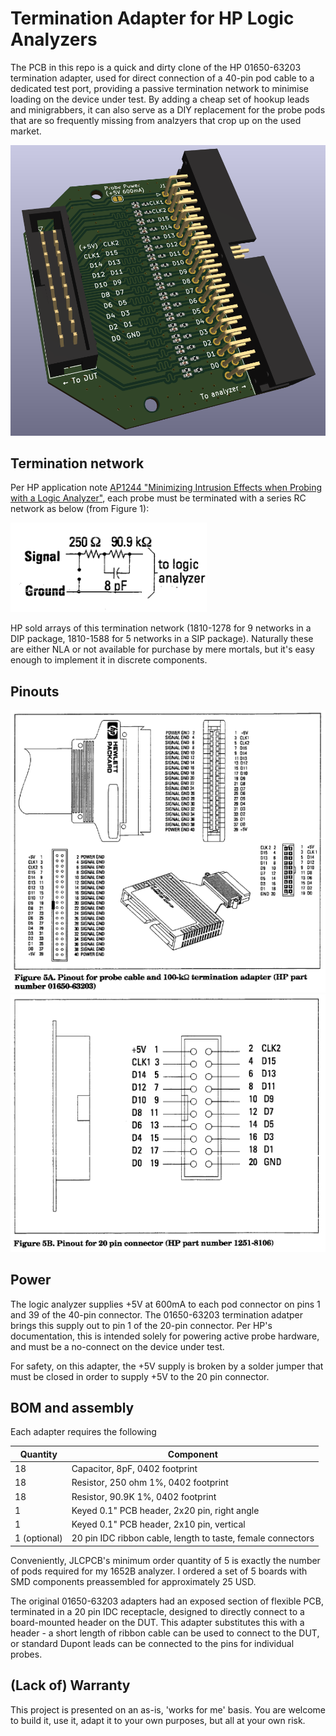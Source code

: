 # Termination Adapter for HP Logic Analyzers

The PCB in this repo is a quick and dirty clone of the HP 01650-63203
termination adapter, used for direct connection of a 40-pin pod cable to a
dedicated test port, providing a passive termination network to minimise loading
on the device under test. By adding a cheap set of hookup leads and
minigrabbers, it can also serve as a DIY replacement for the probe pods that are
so frequently missing from analzyers that crop up on the used market.

![](docs/3drender.png)

## Termination network

Per HP application note [AP1244 "Minimizing Intrusion Effects when Probing with
a Logic Analyzer"](docs/5962-8620E_AP1244-1_Minimizing_Intrusion_Effects_When_Probing_With_a_Logic_Analyzer_Jul95),
each probe must be terminated with a series RC network as below (from Figure 1):

![](docs/termination.png)

HP sold arrays of this termination network (1810-1278 for 9 networks in a DIP
package, 1810-1588 for 5 networks in a SIP package). Naturally these are either
NLA or not available for purchase by mere mortals, but it's easy enough to
implement it in discrete components.

## Pinouts

![](docs/pinout_40.png) ![](docs/pinout_20.png)

## Power

The logic analyzer supplies +5V at 600mA to each pod connector on pins 1 and 39
of the 40-pin connector. The 01650-63203 termination adatper brings this supply
out to pin 1 of the 20-pin connector. Per HP's documentation, this is intended
solely for powering active probe hardware, and must be a no-connect on the
device under test.

For safety, on this adapter, the +5V supply is broken by a solder jumper that
must be closed in order to supply +5V to the 20 pin connector.

## BOM and assembly

Each adapter requires the following

| Quantity     | Component                                                   |
|--------------|-------------------------------------------------------------|
| 18           | Capacitor, 8pF, 0402 footprint                              |
| 18           | Resistor, 250 ohm 1%, 0402 footprint                        |
| 18           | Resistor, 90.9K 1%, 0402 footprint                          |
| 1            | Keyed 0.1" PCB header, 2x20 pin, right angle                |
| 1            | Keyed 0.1" PCB header, 2x10 pin, vertical                   |
| 1 (optional) | 20 pin IDC ribbon cable, length to taste, female connectors |

Conveniently, JLCPCB's minimum order quantity of 5 is exactly the number of pods
required for my 1652B analyzer. I ordered a set of 5 boards with SMD components
preassembled for approximately 25 USD.

The original 01650-63203 adapters had an exposed section of flexible PCB,
terminated in a 20 pin IDC receptacle, designed to directly connect to a
board-mounted header on the DUT. This adapter substitutes this with a header - a
short length of ribbon cable can be used to connect to the DUT, or standard
Dupont leads can be connected to the pins for individual probes.

## (Lack of) Warranty

This project is presented on an as-is, 'works for me' basis. You are welcome to
build it, use it, adapt it to your own purposes, but all at your own risk.

